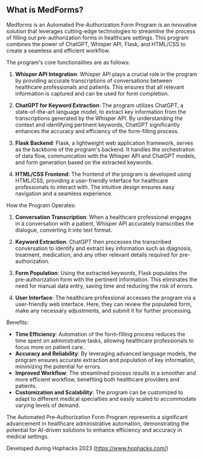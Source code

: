 ## What is MedForms?

Medforms is an Automated Pre-Authorization Form Program is an innovative solution that leverages cutting-edge technologies to streamline the process of filling out pre-authorization forms in healthcare settings. This program combines the power of ChatGPT, Whisper API, Flask, and HTML/CSS to create a seamless and efficient workflow.

The program's core functionalities are as follows:

1. **Whisper API Integration**: Whisper API plays a crucial role in the program by providing accurate transcriptions of conversations between healthcare professionals and patients. This ensures that all relevant information is captured and can be used for form completion.

2. **ChatGPT for Keyword Extraction**: The program utilizes ChatGPT, a state-of-the-art language model, to extract key information from the transcriptions generated by the Whisper API. By understanding the context and identifying pertinent keywords, ChatGPT significantly enhances the accuracy and efficiency of the form-filling process.

3. **Flask Backend**: Flask, a lightweight web application framework, serves as the backbone of the program's backend. It handles the orchestration of data flow, communication with the Whisper API and ChatGPT models, and form generation based on the extracted keywords.

4. **HTML/CSS Frontend**: The frontend of the program is developed using HTML/CSS, providing a user-friendly interface for healthcare professionals to interact with. The intuitive design ensures easy navigation and a seamless experience.

How the Program Operates:

1. **Conversation Transcription**: When a healthcare professional engages in a conversation with a patient, Whisper API accurately transcribes the dialogue, converting it into text format.

2. **Keyword Extraction**: ChatGPT then processes the transcribed conversation to identify and extract key information such as diagnosis, treatment, medication, and any other relevant details required for pre-authorization.

3. **Form Population**: Using the extracted keywords, Flask populates the pre-authorization form with the pertinent information. This eliminates the need for manual data entry, saving time and reducing the risk of errors.

4. **User Interface**: The healthcare professional accesses the program via a user-friendly web interface. Here, they can review the populated form, make any necessary adjustments, and submit it for further processing.

Benefits:

- **Time Efficiency**: Automation of the form-filling process reduces the time spent on administrative tasks, allowing healthcare professionals to focus more on patient care.
- **Accuracy and Reliability**: By leveraging advanced language models, the program ensures accurate extraction and population of key information, minimizing the potential for errors.
- **Improved Workflow**: The streamlined process results in a smoother and more efficient workflow, benefiting both healthcare providers and patients.
- **Customization and Scalability**: The program can be customized to adapt to different medical specialties and easily scaled to accommodate varying levels of demand.

The Automated Pre-Authorization Form Program represents a significant advancement in healthcare administrative automation, demonstrating the potential for AI-driven solutions to enhance efficiency and accuracy in medical settings.

Developed during Hophacks 2023 (https://www.hophacks.com/)



